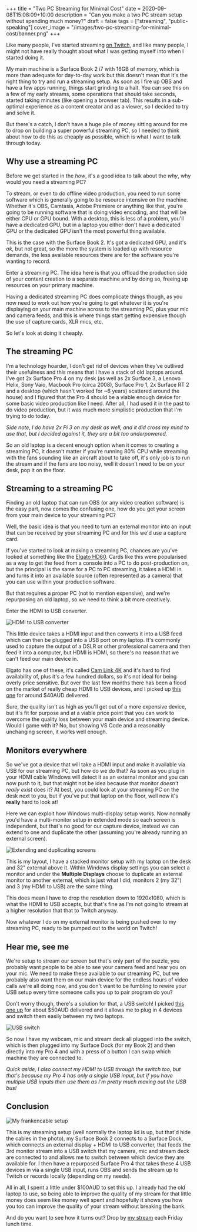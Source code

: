 +++
title = "Two PC Streaming for Minimal Cost"
date = 2020-09-08T15:08:09+10:00
description = "Can you make a two PC stream setup without spending much money?"
draft = false
tags = ["streaming", "public-speaking"]
cover_image = "/images/two-pc-streaming-for-minimal-cost/banner.png"
+++

Like many people, I've started streaming [on Twitch](https://twitch.tv/NumberOneAaron), and like many people, I might not have really thought about what I was getting myself into when I started doing it.

My main machine is a Surface Book 2 i7 with 16GB of memory, which is more than adequate for day-to-day work but this doesn't mean that it's the right thing to try and run a streaming setup. As soon as I fire up OBS and have a few apps running, things start grinding to a halt. You can see this on a few of my early streams, some operations that should take seconds, started taking minutes (like opening a browser tab). This results in a sub-optimal experience as a content creator and as a viewer, so I decided to try and solve it.

But there's a catch, I don't have a huge pile of money sitting around for me to drop on building a super powerful streaming PC, so I needed to think about how to do this as cheaply as possible, which is what I want to talk through today.

## Why use a streaming PC

Before we get started in the _how_, it's a good idea to talk about the _why_, why would you need a streaming PC?

To stream, or even to do offline video production, you need to run some software which is generally going to be resource intensive on the machine. Whether it's OBS, Camtasia, Adobe Premiere or anything like that, you're going to be running software that is doing video encoding, and that will be either CPU or GPU bound. With a desktop, this is less of a problem, you'll have a dedicated GPU, but in a laptop you either don't have a dedicated GPU or the dedicated GPU isn't the most powerful thing available.

This is the case with the Surface Book 2. It's got a dedicated GPU, and it's _ok_, but not great, so the more the system is loaded up with resource demands, the less available resources there are for the software you're wanting to record.

Enter a streaming PC. The idea here is that you offload the production side of your content creation to a separate machine and by doing so, freeing up resources on your primary machine.

Having a dedicated streaming PC does complicate things though, as you now need to work out how you're going to get whatever it is you're displaying on your main machine across to the streaming PC, plus your mic and camera feeds, and this is where things start getting expensive though the use of capture cards, XLR mics, etc.

So let's look at doing it cheaply.

## The streaming PC

I'm a technology hoarder, I don't get rid of devices when they've outlived their usefulness and this means that I have a stack of old laptops around. I've got 2x Surface Pro 4 on my desk (as well as 2x Surface 3, a Lenovo Helix, Sony Vaio, Macbook Pro (circa 2008), Surface Pro 1, 2x Surface RT 2 and a desktop (which hasn't worked for ~6 years) scattered around the house) and I figured that the Pro 4 should be a viable enough device for some basic video production like I need. After all, I had used it in the past to do video production, but it was much more simplistic production that I'm trying to do today.

_Side note, I do have 2x Pi 3 on my desk as well, and it did cross my mind to use that, but I decided against it, they are a bit too underpowered._

So an old laptop is a decent enough option when it comes to creating a streaming PC, it doesn't matter if you're running 80% CPU while streaming with the fans sounding like an aircraft about to take off, it's only job is to run the stream and if the fans are too noisy, well it doesn't need to be on your desk, pop it on the floor.

## Streaming to a streaming PC

Finding an old laptop that can run OBS (or any video creation software) is the easy part, now comes the confusing one, how do you get your screen from your main device to your streaming PC?

Well, the basic idea is that you need to turn an external monitor into an input that can be received by your streaming PC and for this we'd use a capture card.

If you've started to look at making a streaming PC, chances are you've looked at something like the [Elgato HD60](https://www.elgato.com/en/gaming/game-capture-hd60-pro). Cards like this were popularised as a way to get the feed from a console into a PC to do post-production on, but the principal is the same for a PC to PC streaming, it takes a HDMI in and turns it into an available source (often represented as a camera) that you can use within your production software.

But that requires a proper PC (not to mention expensive), and we're repurposing an old laptop, so we need to think a bit more creatively.

Enter the HDMI to USB converter.

![HDMI to USB converter](/images/two-pc-streaming-for-minimal-cost/002.jpg)

This little device takes a HDMI input and then converts it into a USB feed which can then be plugged into a USB port on my laptop. It's commonly used to capture the output of a DSLR or other professional camera and then feed it into a computer, but HDMI is HDMI, so there's no reason that we can't feed our main device in.

Elgato has one of these, it's called [Cam Link 4K](https://www.elgato.com/en/gaming/cam-link-4k) and it's hard to find availability of, plus it's a few hundred dollars, so it's not ideal for being overly price sensitive. But over the last few months there has been a flood on the market of really cheap HDMI to USB devices, and I picked up [this one](https://www.amazon.com.au/gp/product/B087CY2FRK) for around \$40AUD delivered.

Sure, the quality isn't as high as you'll get out of a more expensive device, but it's fit for purpose and at a viable price point that you can work to overcome the quality loss between your main device and streaming device. Would I game with it? No, but showing VS Code and a reasonably unchanging screen, it works well enough.

## Monitors everywhere

So we've got a device that will take a HDMI input and make it available via USB for our streaming PC, but how do we do that? As soon as you plug in your HDMI cable Windows will detect it as an external monitor and you can now push to it, but that might not be idea because that monitor _doesn't really exist_ does it? At best, you could look at your streaming PC on the desk next to you, but if you've put that laptop on the floor, well now it's **really** hard to look at!

Here we can exploit how Windows multi-display setup works. Now normally you'd have a multi-monitor setup in extended mode so each screen is independent, but that's no good for our capture device, instead we can extend to one and duplicate the other (assuming you're already running an external screen).

![Extending and duplicating screens](/images/two-pc-streaming-for-minimal-cost/003.png)

This is my layout, I have a stacked monitor setup with my laptop on the desk and 32" external above it. Within Windows display settings you can select a monitor and under the **Multiple Displays** choose to duplicate an external monitor to another external, which is just what I did, monitors 2 (my 32") and 3 (my HDMI to USB) are the same thing.

This does mean I have to drop the resolution down to 1920x1080, which is what the HDMI to USB accepts, but that's fine as I'm not going to stream at a higher resolution that that to Twitch anyway.

Now whatever I do on my external monitor is being pushed over to my streaming PC, ready to be pumped out to the world on Twitch!

## Hear me, see me

We're setup to stream our screen but that's only part of the puzzle, you probably want people to be able to see your camera feed and hear you on your mic. We need to make these available to our streaming PC, but we probably also want them on our main device for the endless hours of video calls we're all doing now, and you don't want to be fumbling to rewire your USB setup every time someone calls you up to pair program do you?

Don't worry though, there's a solution for that, a USB switch! I picked [this one up](https://www.amazon.com.au/gp/product/B01N6GD9JO) for about \$50AUD delivered and it allows me to plug in 4 devices and switch them easily between my two laptops.

![USB switch](/images/two-pc-streaming-for-minimal-cost/004.jpg)

So now I have my webcam, mic and stream deck all plugged into the switch, which is then plugged into my Surface Dock (for my Book 2) and then directly into my Pro 4 and with a press of a button I can swap which machine they are connected to.

_Quick aside, I also connect my HDMI to USB through the switch too, but that's because my Pro 4 has only a single USB input, but if you have multiple USB inputs then use them as I'm pretty much maxing out the USB bus!_

## Conclusion

![My frankencable setup](/images/two-pc-streaming-for-minimal-cost/001.jpg)

This is my streaming setup (well normally the laptop lid is up, but that'd hide the cables in the photo), my Surface Book 2 connects to a Surface Dock, which connects an external display + HDMI to USB converter, that feeds the 3rd monitor stream into a USB switch that my camera, mic and stream deck are connected to and allows me to switch between which device they are available for. I then have a repurposed Surface Pro 4 that takes these 4 USB devices in via a single USB input, runs OBS and sends the stream up to Twitch or records locally (depending on my needs).

All in all, I spent a little under \$100AUD to set this up. I already had the old laptop to use, so being able to improve the quality of my stream for that little money does seem like money well spent and hopefully it shows you how you too can improve the quality of your stream without breaking the bank.

And do you want to see how it turns out? Drop by [my stream](https://twitch.tv/NumberOneAaron) each Friday lunch time.
